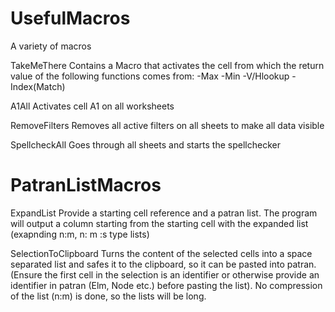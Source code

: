 # UsefulMacros
A variety of macros

TakeMeThere
Contains a Macro that activates the cell from which the return value of the following functions comes from:
 -Max
 -Min
 -V/Hlookup
 -Index(Match)
 
 A1All
 Activates cell A1 on all worksheets
 
 RemoveFilters
 Removes all active filters on all sheets to make all data visible
 
 SpellcheckAll
 Goes through all sheets and starts the spellchecker

# PatranListMacros

ExpandList
Provide a starting cell reference and a patran list.
The program will output a column starting from the starting cell with the expanded list (exapnding n:m, n: m :s type lists)

SelectionToClipboard
Turns the content of the selected cells into a space separated list and safes it to the clipboard, so it can be pasted into patran.
(Ensure the first cell in the selection is an identifier or otherwise provide an identifier in patran (Elm, Node etc.) before pasting the list). No compression of the list (n:m) is done, so the lists will be long.
